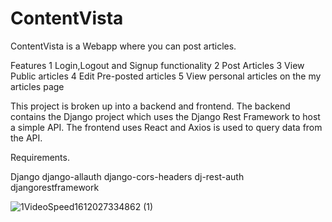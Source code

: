 # ContentVista

ContentVista is a Webapp where you can post articles.


Features
1 Login,Logout and Signup functionality
2 Post Articles
3 View Public articles
4 Edit Pre-posted articles
5 View personal articles on the my articles page




This project is broken up into a backend and frontend. The backend contains the Django project which uses the Django Rest Framework to host a simple API. The frontend uses React and Axios is used to query data from the API.

Requirements.

Django
django-allauth
django-cors-headers
dj-rest-auth
djangorestframework



![1VideoSpeed1612027334862 (1)](https://user-images.githubusercontent.com/66992523/106363546-2a68a780-634f-11eb-8e56-c62566ca7d09.gif)
